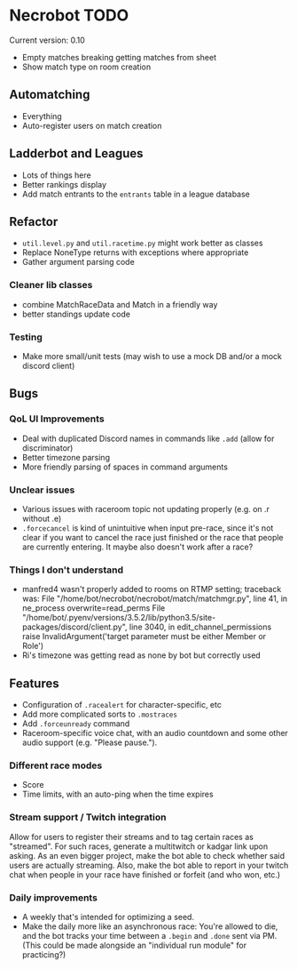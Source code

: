 # Necrobot TODO

Current version: 0.10

- Empty matches breaking getting matches from sheet
- Show match type on room creation

## Automatching

- Everything
- Auto-register users on match creation

## Ladderbot and Leagues

- Lots of things here
- Better rankings display
- Add match entrants to the `entrants` table in a league database

## Refactor

- `util.level.py` and `util.racetime.py` might work better as classes
- Replace NoneType returns with exceptions where appropriate
- Gather argument parsing code

### Cleaner lib classes

- combine MatchRaceData and Match in a friendly way
- better standings update code

### Testing

- Make more small/unit tests (may wish to use a mock DB and/or a mock discord client)

## Bugs
 
### QoL UI Improvements

- Deal with duplicated Discord names in commands like `.add` (allow for discriminator)
- Better timezone parsing
- More friendly parsing of spaces in command arguments

### Unclear issues

- Various issues with raceroom topic not updating properly (e.g. on .r without .e)
- `.forcecancel` is kind of unintuitive when input pre-race, since it's not clear if you want to cancel the race
just finished or the race that people are currently entering. It maybe also doesn't work after a race?

### Things I don't understand

- manfred4 wasn't properly added to rooms on RTMP setting; traceback was:
  File "/home/bot/necrobot/necrobot/match/matchmgr.py", line 41, in ne_process
    overwrite=read_perms
  File "/home/bot/.pyenv/versions/3.5.2/lib/python3.5/site-packages/discord/client.py", line 3040, in edit_channel_permissions
    raise InvalidArgument('target parameter must be either Member or Role')
- Ri's timezone was getting read as none by bot but correctly used

## Features

- Configuration of `.racealert` for character-specific, etc
- Add more complicated sorts to `.mostraces`
- Add `.forceunready` command
- Raceroom-specific voice chat, with an audio countdown and some other audio support (e.g. "Please pause.").

### Different race modes

- Score
- Time limits, with an auto-ping when the time expires

### Stream support / Twitch integration

Allow for users to register their streams and to tag certain races as "streamed". For such races, generate 
a multitwitch or kadgar link upon asking. As an even bigger project, make the bot able to check whether said 
users are actually streaming. Also, make the bot able to report in your twitch chat when people in your race 
have finished or forfeit (and who won, etc.)

### Daily improvements

- A weekly that's intended for optimizing a seed.
- Make the daily more like an asynchronous race: You're allowed to die, and the bot tracks your time between a
`.begin` and `.done` sent via PM. (This could be made alongside an "individual run module" for practicing?)
